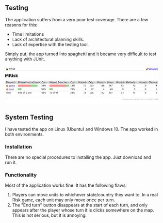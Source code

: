 ## Testing

The application suffers from a very poor test coverage. There are a few reasons for this:

- Time limitations
- Lack of architectural planning skills.
- Lack of expertise with the testing tool.

Simply put, the app turned into spaghetti and it became very difficult to test anything with JUnit.

![Poor test coverage.](testing.png)

## System Testing

I have tested the app on Linux (Ubuntu) and Windows 10. The app worked in both environments.

### Installation 

There are no special procedures to installing the app. Just download and run it.

### Functionality

Most of the application works fine. It has the following flaws:

1. Players can move units to whichever state/country they want to. In a real Risk game, each unit may only move once per turn.
2. The "End turn" button disappears at the start of each turn, and only appears after the player whose turn it is clicks somewhere on the map. This is not serious, but it is annoying.